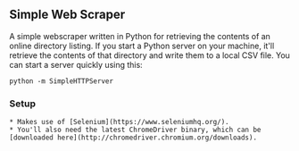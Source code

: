 ## Simple Web Scraper

A simple webscraper written in Python for retrieving the contents of an online directory listing. If you start a Python server on your machine, it'll retrieve the contents of that directory and write them to a local CSV file. You can start a server quickly using this:

```python -m SimpleHTTPServer```

### Setup
	* Makes use of [Selenium](https://www.seleniumhq.org/).
	* You'll also need the latest ChromeDriver binary, which can be [downloaded here](http://chromedriver.chromium.org/downloads). 
